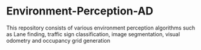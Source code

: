 # Environment-Perception-AD
This repository consists of various environment perception algorithms such as Lane finding,  traffic sign classification, image segmentation, visual odometry and occupancy grid generation

